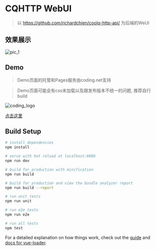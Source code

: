 # CQHTTP WebUI

> 以 https://github.com/richardchien/coolq-http-api/ 为后端的WeUI

## 效果展示
![pic_1](https://github.com/ma6254/cqhttp_webui/raw/master/src/assets/a1.gif)

## Demo
> Demo页面的托管和Pages服务由coding.net支持

> Demo页面可能会有css未加载以及跟发布版本不统一的问题, 推荐自行build

![coding_logo](https://dn-coding-net-production-static.qbox.me/static/9348be98ed46c1cd972743184b76fe73.png)

[点击这里](http://sand12.coding.me/cqhttp_webui_demo/)

## Build Setup

``` bash
# install dependencies
npm install

# serve with hot reload at localhost:8080
npm run dev

# build for production with minification
npm run build

# build for production and view the bundle analyzer report
npm run build --report

# run unit tests
npm run unit

# run e2e tests
npm run e2e

# run all tests
npm test
```

For a detailed explanation on how things work, check out the [guide](http://vuejs-templates.github.io/webpack/) and [docs for vue-loader](http://vuejs.github.io/vue-loader).
